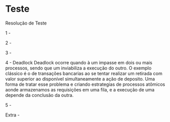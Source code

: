 # Teste
Resolução de Teste

1 - 

2 -

3 - 

4 - Deadlock
    Deadlock ocorre quando à um impasse em dois ou mais processos, sendo que um inviabiliza a execução do outro. O exemplo clássico é o de transações bancarias ao se tentar realizar um retirada com valor superior ao disponível simultaneamente a ação de deposito. Uma forma de tratar esse problema e criando estrategias de processos atômicos aonde armazenamos as requisições em uma fila, e a execução de uma depende da conclusão da outra.
    

5 - 

Extra - 
